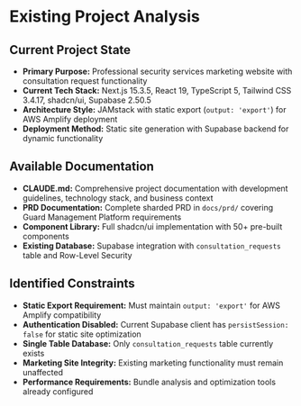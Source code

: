 # Existing Project Analysis

## Current Project State

- **Primary Purpose:** Professional security services marketing website with consultation request functionality
- **Current Tech Stack:** Next.js 15.3.5, React 19, TypeScript 5, Tailwind CSS 3.4.17, shadcn/ui, Supabase 2.50.5
- **Architecture Style:** JAMstack with static export (`output: 'export'`) for AWS Amplify deployment
- **Deployment Method:** Static site generation with Supabase backend for dynamic functionality

## Available Documentation

- **CLAUDE.md:** Comprehensive project documentation with development guidelines, technology stack, and business context
- **PRD Documentation:** Complete sharded PRD in `docs/prd/` covering Guard Management Platform requirements
- **Component Library:** Full shadcn/ui implementation with 50+ pre-built components
- **Existing Database:** Supabase integration with `consultation_requests` table and Row-Level Security

## Identified Constraints

- **Static Export Requirement:** Must maintain `output: 'export'` for AWS Amplify compatibility
- **Authentication Disabled:** Current Supabase client has `persistSession: false` for static site optimization
- **Single Table Database:** Only `consultation_requests` table currently exists
- **Marketing Site Integrity:** Existing marketing functionality must remain unaffected
- **Performance Requirements:** Bundle analysis and optimization tools already configured
